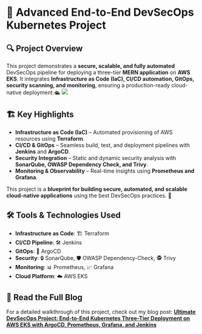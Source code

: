 # 🚀 Advanced End-to-End DevSecOps Kubernetes Project    

## 🔍 Project Overview  
This project demonstrates a **secure, scalable, and fully automated** DevSecOps pipeline for deploying a three-tier **MERN application** on **AWS EKS**. It integrates **Infrastructure as Code (IaC), CI/CD automation, GitOps, security scanning, and monitoring**, ensuring a production-ready cloud-native deployment.🛳️ 
![](devsecops-in-action.jpg)

## 🏗️ Key Highlights  
- **Infrastructure as Code (IaC)** – Automated provisioning of AWS resources using **Terraform**.  
- **CI/CD & GitOps** – Seamless build, test, and deployment pipelines with **Jenkins** and **ArgoCD**.  
- **Security Integration** – Static and dynamic security analysis with **SonarQube, OWASP Dependency Check, and Trivy**.  
- **Monitoring & Observability** – Real-time insights using **Prometheus and Grafana**.  

This project is a **blueprint for building secure, automated, and scalable cloud-native applications** using the best DevSecOps practices. 🚀

## 🛠️ **Tools & Technologies Used**  
- **Infrastructure as Code**: 🏗️ Terraform  
- **CI/CD Pipeline**: 🛠️ Jenkins  
- **GitOps**: 🚀 ArgoCD  
- **Security**: 🔒 SonarQube, 🛡️ OWASP Dependency-Check, 🕵️ Trivy  
- **Monitoring**: 📊 Prometheus, 📈 Grafana  
- **Cloud Platform**: ☁️ AWS EKS

## 📖 Read the Full Blog  
For a detailed walkthrough of this project, check out my blog post: [**Ultimate DevSecOps Project: End-to-End Kubernetes Three-Tier Deployment on AWS EKS with ArgoCD, Prometheus, Grafana, and Jenkins**](https://itspraduman.hashnode.dev/ultimate-devsecops-project-end-to-end-kubernetes-three-tier-deployment-on-aws-eks-with-argocd-prometheus-grafana-and-jenkins)   

